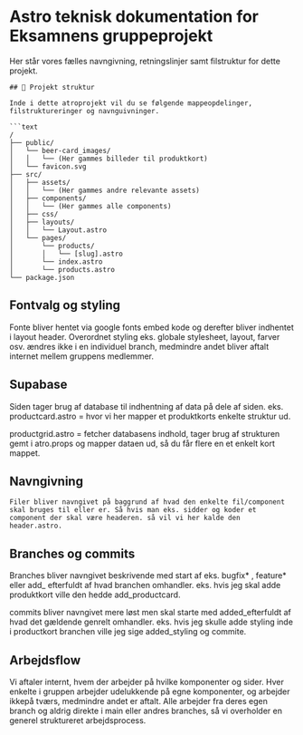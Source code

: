 # Astro teknisk dokumentation for Eksamnens gruppeprojekt

Her står vores fælles navngivning, retningslinjer samt filstruktur for dette projekt.

````
## 🚀 Projekt struktur

Inde i dette atroprojekt vil du se følgende mappeopdelinger, filstruktureringer og navnguivninger.

```text
/
├── public/
│   └── beer-card_images/
│   │   └── (Her gammes billeder til produktkort)
│   └── favicon.svg
├── src/
│   ├── assets/
│   │   └── (Her gammes andre relevante assets)
│   ├── components/
│   │   └── (Her gammes alle components)
│   ├── css/
│   ├── layouts/
│   │   └── Layout.astro
│   └── pages/
│       └── products/
│       │   └── [slug].astro
│       └── index.astro
│       └── products.astro
└── package.json

````

## Fontvalg og styling

Fonte bliver hentet via google fonts embed kode og derefter bliver indhentet i layout header.
Overordnet styling eks. globale stylesheet, layout, farver osv. ændres ikke i en individuel branch, medmindre andet bliver aftalt internet mellem gruppens medlemmer.

## Supabase

Siden tager brug af database til indhentning af data på dele af siden.
eks.
productcard.astro = hvor vi her mapper et produktkorts enkelte struktur ud.

productgrid.astro = fetcher databasens indhold, tager brug af strukturen gemt i atro.props og mapper dataen ud, så du får flere en et enkelt kort mappet.

## Navngivning

```
Filer bliver navngivet på baggrund af hvad den enkelte fil/component skal bruges til eller er. Så hvis man eks. sidder og koder et component der skal være headeren. så vil vi her kalde den header.astro.
```

## Branches og commits

Branches bliver navngivet beskrivende med start af eks. bugfix* , feature* eller add\_ efterfuldt af hvad branchen omhandler. eks. hvis jeg skal adde produktkort ville den hedde add_productcard.

commits bliver navngivet mere løst men skal starte med added_efterfuldt af hvad det gældende genrelt omhandler. eks. hvis jeg skulle adde styling inde i productkort branchen ville jeg sige added_styling og commite.

## Arbejdsflow

Vi aftaler internt, hvem der arbejder på hvilke komponenter og sider.
Hver enkelte i gruppen arbejder udelukkende på egne komponenter, og arbejder ikkepå tværs, medmindre andet er aftalt. Alle arbejder fra deres egen branch og aldrig direkte i main eller andres branches, så vi overholder en generel struktureret arbejdsprocess.
